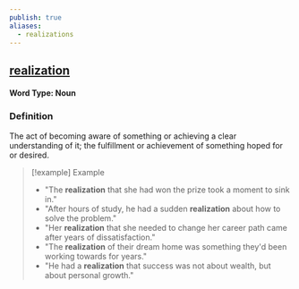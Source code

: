 ```yaml
---
publish: true
aliases:
  - realizations
---
```


## [realization](https://dictionary.cambridge.org/dictionary/english/realization)
#### Word Type: Noun

### Definition
The act of becoming aware of something or achieving a clear understanding of it; the fulfillment or achievement of something hoped for or desired.

> [!example] Example
> 
> - "The **realization** that she had won the prize took a moment to sink in."
> - "After hours of study, he had a sudden **realization** about how to solve the problem."
> - "Her **realization** that she needed to change her career path came after years of dissatisfaction."
> - "The **realization** of their dream home was something they'd been working towards for years."
> - "He had a **realization** that success was not about wealth, but about personal growth."